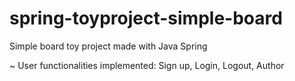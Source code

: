# spring-toyproject-simple-board
Simple board toy project made with Java Spring

~ User functionalities implemented: Sign up, Login, Logout, Author